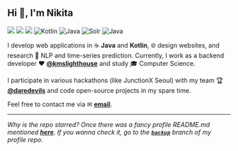 <h2>Hi 👋, I'm Nikita</h2>

<a target="_blank" href="https://www.linkedin.com/in/xtenzq/"><img src="https://img.shields.io/badge/-LinkedIn-262626?logo=linkedin&style=flat-square"/></a>
<a target="_blank" href="https://xtenzq.github.io/blog"><img src="https://img.shields.io/badge/-Blog-262626?logo=Jekyll&style=flat-square"/></a>
<a target="_blank" href="https://xtenzq.github.io/cv"><img src="https://img.shields.io/badge/-Résumé-262626?logo=LibreOffice&style=flat-square"/></a>
![Kotlin](https://img.shields.io/badge/-Kotlin-262626?style=flat-square&logo=kotlin)
![Java](https://img.shields.io/badge/-Java-262626?style=flat-square&logo=java)
![Solr](https://img.shields.io/badge/-Apache%20Solr-262626?style=flat-square&logo=apachesolr)
![Java](https://img.shields.io/badge/-Spring-262626?style=flat-square&logo=spring)

I develop web applications in ☕ **Java** and **Kotlin**, 🌐 design websites, and research 💬 NLP and time-series prediction. Currently, I work as a backend developer ♥ **[@kmslighthouse](https://www.kmslh.com/)** and study 🎓 Computer Science.

I participate in various hackathons (like JunctionX Seoul) with my team 🏆 **[@daredevils](https://github.com/daredevils-team)** and code open-source projects in my spare time.

Feel free to contact me via ✉ **<a href="mailto:me@rusetskii.dev">email</a>**.

---
_Why is the repo starred? Once there was a fancy profile README.md mentioned **[here](https://github.com/abhisheknaiidu/awesome-github-profile-readme)**. If you wanna check it, go to the **[`backup`](https://github.com/xtenzQ/xtenzQ/tree/backup)** branch of my profile repo._
